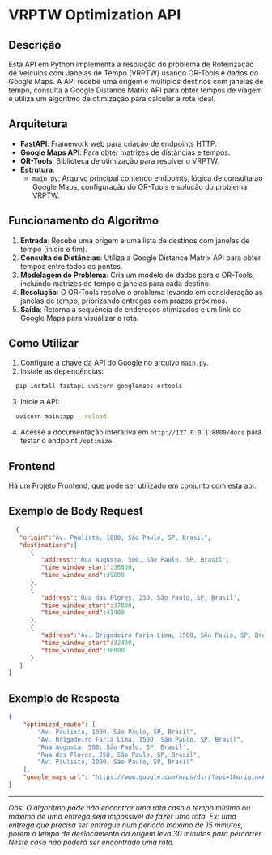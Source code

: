 # VRPTW Optimization API

## Descrição
Esta API em Python implementa a resolução do problema de Roteirização de Veículos com Janelas de Tempo (VRPTW) usando OR-Tools e dados do Google Maps. A API recebe uma origem e múltiplos destinos com janelas de tempo, consulta a Google Distance Matrix API para obter tempos de viagem e utiliza um algoritmo de otimização para calcular a rota ideal.

## Arquitetura
- **FastAPI**: Framework web para criação de endpoints HTTP.
- **Google Maps API**: Para obter matrizes de distâncias e tempos.
- **OR-Tools**: Biblioteca de otimização para resolver o VRPTW.
- **Estrutura**:
  - `main.py`: Arquivo principal contendo endpoints, lógica de consulta ao Google Maps, configuração do OR-Tools e solução do problema VRPTW.

## Funcionamento do Algoritmo
1. **Entrada**: Recebe uma origem e uma lista de destinos com janelas de tempo (início e fim).
2. **Consulta de Distâncias**: Utiliza a Google Distance Matrix API para obter tempos entre todos os pontos.
3. **Modelagem do Problema**: Cria um modelo de dados para o OR-Tools, incluindo matrizes de tempo e janelas para cada destino.
4. **Resolução**: O OR-Tools resolve o problema levando em consideração as janelas de tempo, priorizando entregas com prazos próximos.
5. **Saída**: Retorna a sequência de endereços otimizados e um link do Google Maps para visualizar a rota.

## Como Utilizar
1. Configure a chave da API do Google no arquivo `main.py`.
2. Instale as dependências:
````bash
  pip install fastapi uvicorn googlemaps ortools
````
3. Inicie a API:
````bash
  uvicorn main:app --reload
````
4. Acesse a documentação interativa em `http://127.0.0.1:8000/docs` para testar o endpoint `/optimize`.

## Frontend

Há um [Projeto Frontend](https://github.com/alexistoigo/vrptw-frontend), que pode ser utilizado em conjunto com esta api.

## Exemplo de Body Request
````JSON
  {
   "origin":"Av. Paulista, 1000, São Paulo, SP, Brasil",
   "destinations":[
      {
         "address":"Rua Augusta, 500, São Paulo, SP, Brasil",
         "time_window_start":36000,
         "time_window_end":39600
      },
      {
         "address":"Rua das Flores, 250, São Paulo, SP, Brasil",
         "time_window_start":37800,
         "time_window_end":41400
      },
      {
         "address":"Av. Brigadeiro Faria Lima, 1500, São Paulo, SP, Brasil",
         "time_window_start":32400,
         "time_window_end":36000
      }
   ]
}
````

## Exemplo de Resposta
````JSON
{
	"optimized_route": [
		"Av. Paulista, 1000, São Paulo, SP, Brasil",
		"Av. Brigadeiro Faria Lima, 1500, São Paulo, SP, Brasil",
		"Rua Augusta, 500, São Paulo, SP, Brasil",
		"Rua das Flores, 250, São Paulo, SP, Brasil",
		"Av. Paulista, 1000, São Paulo, SP, Brasil"
	],
	"google_maps_url": "https://www.google.com/maps/dir/?api=1&origin=Av. Paulista, 1000, São Paulo, SP, Brasil&destination=Av. Paulista, 1000, São Paulo, SP, Brasil&waypoints=Av. Brigadeiro Faria Lima, 1500, São Paulo, SP, Brasil|Rua Augusta, 500, São Paulo, SP, Brasil|Rua das Flores, 250, São Paulo, SP, Brasil&travelmode=driving"
}
````

---

*Obs: O algoritmo pode não encontrar uma rota caso o tempo mínimo ou máximo de uma entrega seja impossível de fazer uma rota. 
Ex: uma entrega que precisa ser entregue num período máximo de 15 minutos, porém o tempo de deslocamento da origem leva 30 minutos para percorrer. Neste caso não poderá ser encontrado uma rota.*
